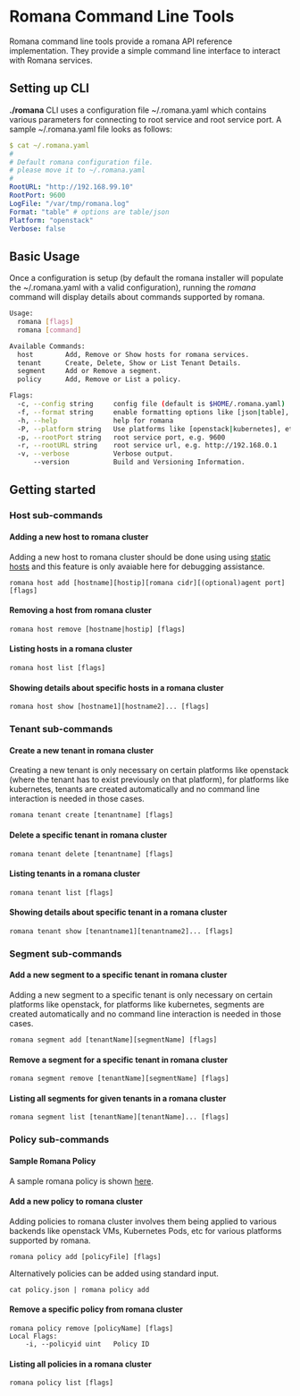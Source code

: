 # Romana Command Line Tools

Romana command line tools provide a romana API reference implementation.
They provide a simple command line interface to interact with Romana services.

## Setting up CLI

**./romana** CLI uses a configuration file ~/.romana.yaml which contains
various parameters for connecting to root service and root service port.
A sample ~/.romana.yaml file looks as follows:

```yaml
$ cat ~/.romana.yaml 
#
# Default romana configuration file.
# please move it to ~/.romana.yaml
#
RootURL: "http://192.168.99.10"
RootPort: 9600
LogFile: "/var/tmp/romana.log"
Format: "table" # options are table/json 
Platform: "openstack"
Verbose: false
```

## Basic Usage

Once a configuration is setup (by default the romana installer will
populate the ~/.romana.yaml with a valid configuration), running the
*romana* command will display details about commands supported by
romana.

```bash
Usage:
  romana [flags]
  romana [command]

Available Commands:
  host        Add, Remove or Show hosts for romana services.
  tenant      Create, Delete, Show or List Tenant Details.
  segment     Add or Remove a segment.
  policy      Add, Remove or List a policy.

Flags:
  -c, --config string     config file (default is $HOME/.romana.yaml)
  -f, --format string     enable formatting options like [json|table], etc.
  -h, --help              help for romana
  -P, --platform string   Use platforms like [openstack|kubernetes], etc.
  -p, --rootPort string   root service port, e.g. 9600
  -r, --rootURL string    root service url, e.g. http://192.168.0.1
  -v, --verbose           Verbose output.
      --version           Build and Versioning Information.
```

## Getting started

### Host sub-commands

#### Adding a new host to romana cluster
Adding a new host to romana cluster should be done
using using [static hosts](https://github.com/romana/romana/blob/master/static_hosts.md)
and this feature is only avaiable here for debugging assistance.
```
romana host add [hostname][hostip][romana cidr][(optional)agent port] [flags]
```

#### Removing a host from romana cluster
```
romana host remove [hostname|hostip] [flags]
```

#### Listing hosts in a romana cluster
```
romana host list [flags]
```

#### Showing details about specific hosts in a romana cluster
```
romana host show [hostname1][hostname2]... [flags]
```

### Tenant sub-commands

#### Create a new tenant in romana cluster
Creating a new tenant is only necessary on certain platforms
like openstack (where the tenant has to exist previously on
that platform), for platforms like kubernetes, tenants are
created automatically and no command line interaction is
needed in those cases.
```
romana tenant create [tenantname] [flags]
```

#### Delete a specific tenant in romana cluster
```
romana tenant delete [tenantname] [flags]
```

#### Listing tenants in a romana cluster
```
romana tenant list [flags]
```

#### Showing details about specific tenant in a romana cluster
```
romana tenant show [tenantname1][tenantname2]... [flags]
```

### Segment sub-commands

#### Add a new segment to a specific tenant in romana cluster
Adding a new segment to a specific tenant is only necessary on
certain platforms like openstack, for platforms like kubernetes,
segments are created automatically and no command line interaction
is needed in those cases.
```
romana segment add [tenantName][segmentName] [flags]
```

#### Remove a segment for a specific tenant in romana cluster
```
romana segment remove [tenantName][segmentName] [flags]
```

#### Listing all segments for given tenants in a romana cluster
```
romana segment list [tenantName][tenantName]... [flags]
```

### Policy sub-commands

#### Sample Romana Policy
A sample romana policy is shown [here](policy/policy.sample.json).

#### Add a new policy to romana cluster
Adding policies to romana cluster involves them being applied
to various backends like openstack VMs, Kubernetes Pods, etc
for various platforms supported by romana.
```
romana policy add [policyFile] [flags]
```
Alternatively policies can be added using standard input.
```
cat policy.json | romana policy add
```

#### Remove a specific policy from romana cluster
```
romana policy remove [policyName] [flags]
Local Flags:
    -i, --policyid uint   Policy ID
```

#### Listing all policies in a romana cluster
```
romana policy list [flags]
```
